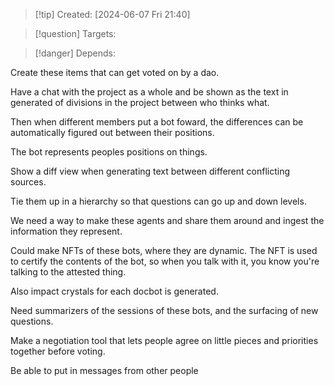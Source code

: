 
>[!tip] Created: [2024-06-07 Fri 21:40]

>[!question] Targets: 

>[!danger] Depends: 

Create these items that can get voted on by a dao.

Have a chat with the project as a whole and be shown as the text in generated of divisions in the project between who thinks what. 

Then when different members put a bot foward, the differences can be automatically figured out between their positions.

The bot represents peoples positions on things.

Show a diff view when generating text between different conflicting sources.

Tie them up in a hierarchy so that questions can go up and down levels.

We need a way to make these agents and share them around and ingest the information they represent.

Could make NFTs of these bots, where they are dynamic.  The NFT is used to certify the contents of the bot, so when you talk with it, you know you're talking to the attested thing.

Also impact crystals for each docbot is generated.

Need summarizers of the sessions of these bots, and the surfacing of new questions.

Make a negotiation tool that lets people agree on little pieces and priorities together before voting.

Be able to put in messages from other people